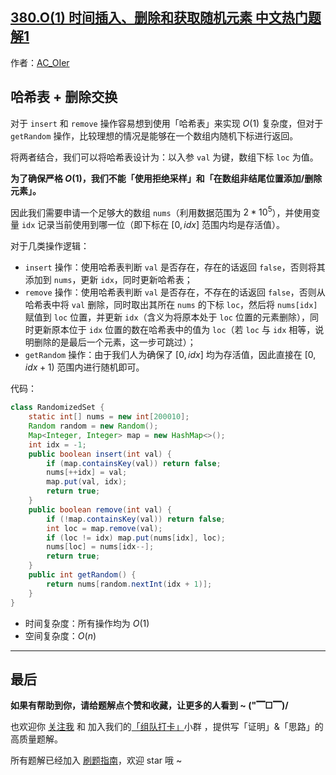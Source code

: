 ## [380.O(1) 时间插入、删除和获取随机元素 中文热门题解1](https://leetcode.cn/problems/insert-delete-getrandom-o1/solutions/100000/by-ac_oier-tpex)

作者：[AC_OIer](https://leetcode.cn/u/AC_OIer)

## 哈希表 + 删除交换

对于 `insert` 和 `remove` 操作容易想到使用「哈希表」来实现 $O(1)$ 复杂度，但对于 `getRandom` 操作，比较理想的情况是能够在一个数组内随机下标进行返回。

将两者结合，我们可以将哈希表设计为：以入参 `val` 为键，数组下标 `loc` 为值。

**为了确保严格 $O(1)$，我们不能「使用拒绝采样」和「在数组非结尾位置添加/删除元素」。**

因此我们需要申请一个足够大的数组 `nums`（利用数据范围为 $2* 10^5$），并使用变量 `idx` 记录当前使用到哪一位（即下标在 $[0, idx]$ 范围内均是存活值）。

对于几类操作逻辑：

* `insert` 操作：使用哈希表判断 `val` 是否存在，存在的话返回 `false`，否则将其添加到 `nums`，更新 `idx`，同时更新哈希表；
* `remove` 操作：使用哈希表判断 `val` 是否存在，不存在的话返回 `false`，否则从哈希表中将 `val` 删除，同时取出其所在 `nums` 的下标 `loc`，然后将 `nums[idx]` 赋值到 `loc` 位置，并更新 `idx`（含义为将原本处于 `loc` 位置的元素删除），同时更新原本位于 `idx` 位置的数在哈希表中的值为 `loc`（若 `loc` 与 `idx` 相等，说明删除的是最后一个元素，这一步可跳过）；
* `getRandom` 操作：由于我们人为确保了 $[0, idx]$ 均为存活值，因此直接在 $[0, idx + 1)$ 范围内进行随机即可。

代码：
```Java []
class RandomizedSet {
    static int[] nums = new int[200010];
    Random random = new Random();
    Map<Integer, Integer> map = new HashMap<>();
    int idx = -1;
    public boolean insert(int val) {
        if (map.containsKey(val)) return false;
        nums[++idx] = val;
        map.put(val, idx);
        return true;
    }
    public boolean remove(int val) {
        if (!map.containsKey(val)) return false;
        int loc = map.remove(val);
        if (loc != idx) map.put(nums[idx], loc);
        nums[loc] = nums[idx--];
        return true;
    }
    public int getRandom() {
        return nums[random.nextInt(idx + 1)];
    }
}
```
* 时间复杂度：所有操作均为 $O(1)$
* 空间复杂度：$O(n)$

---

## 最后

**如果有帮助到你，请给题解点个赞和收藏，让更多的人看到 ~ ("▔□▔)/**

也欢迎你 [关注我](https://oscimg.oschina.net/oscnet/up-19688dc1af05cf8bdea43b2a863038ab9e5.png) 和 加入我们的[「组队打卡」](https://leetcode-cn.com/u/ac_oier/)小群 ，提供写「证明」&「思路」的高质量题解。

所有题解已经加入 [刷题指南](https://github.com/SharingSource/LogicStack-LeetCode/wiki)，欢迎 star 哦 ~